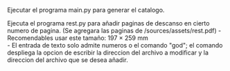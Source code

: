 Ejecutar el programa main.py para generar el catalogo.

Ejecuta el programa rest.py para añadir paginas de descanso en cierto numero de pagina. (Se agregara las paginas de /sources/assets/rest.pdf)
    - Recomendables usar este tamaño: 197 × 259 mm   
    - El entrada de texto solo admite numeros o el comando "god"; el comando despliega la opcion de escribir la direccion del archivo a modificar y la direccion del archivo que se desea añadir.